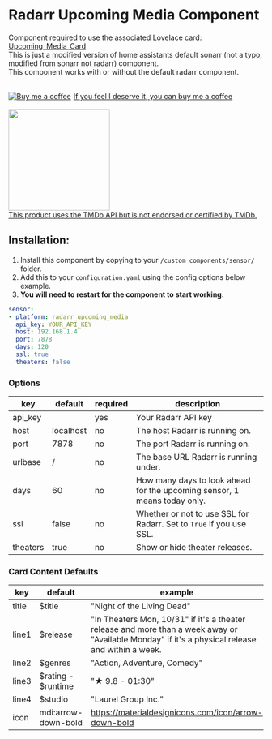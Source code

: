 # Radarr Upcoming Media Component

Component required to use the associated Lovelace card: [Upcoming_Media_Card](https://github.com/custom-cards/upcoming-media-card)</br>
This is just a modified version of home assistants default sonarr (not a typo, modified from sonarr not radarr) component.</br>
This component works with or without the default radarr component.</br></br>
<link href="https://fonts.googleapis.com/css?family=Lato&subset=latin,latin-ext" rel="stylesheet"><a class="bmc-button" target="_blank" href="https://www.buymeacoffee.com/FgwNR2l"><img src="https://www.buymeacoffee.com/assets/img/BMC-btn-logo.svg" alt="Buy me a coffee"><span style="margin-left:5px">If you feel I deserve it, you can buy me a coffee</span></a></br>
</br>
<a href="https://www.themoviedb.org/"><img width="200" src="https://www.themoviedb.org/assets/1/v4/logos/408x161-powered-by-rectangle-green-bb4301c10ddc749b4e79463811a68afebeae66ef43d17bcfd8ff0e60ded7ce99.png">
</br>This product uses the TMDb API but is not endorsed or certified by TMDb.</a>

## Installation:

1. Install this component by copying to your `/custom_components/sensor/` folder.
2. Add this to your `configuration.yaml` using the config options below example. 
3. **You will need to restart for the component to start working.**

```yaml
sensor:
- platform: radarr_upcoming_media
  api_key: YOUR_API_KEY
  host: 192.168.1.4
  port: 7878
  days: 120
  ssl: true
  theaters: false
```

### Options

| key | default | required | description
| --- | --- | --- | ---
| api_key | | yes | Your Radarr API key
| host | localhost | no | The host Radarr is running on.
| port | 7878 | no | The port Radarr is running on.
| urlbase | / | no | The base URL Radarr is running under.
| days | 60 | no | How many days to look ahead for the upcoming sensor, 1 means today only.
| ssl | false | no | Whether or not to use SSL for Radarr. Set to `True` if you use SSL.
| theaters | true | no | Show or hide theater releases.

### Card Content Defaults

| key | default | example |
| --- | --- | --- |
| title | $title | "Night of the Living Dead" |
| line1 | $release | "In Theaters Mon, 10/31" if it's a theater release and more than a week away or "Available Monday" if it's a physical release and within a week.|
| line2 | $genres | "Action, Adventure, Comedy" |
| line3 | $rating - $runtime | "★ 9.8 - 01:30"
| line4 | $studio | "Laurel Group Inc."
| icon | mdi:arrow-down-bold | https://materialdesignicons.com/icon/arrow-down-bold
